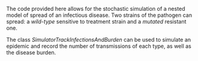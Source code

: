 The code provided here allows for the stochastic simulation of a nested model of spread of an infectious disease. Two strains of the pathogen can spread: a _wild-type_ sensitive to treatment strain and a _mutated_ resistant one.

The class _SimulatorTrackInfectionsAndBurden_ can be used to simulate an epidemic and record the number of transmissions of each type, as well as the disease burden.
